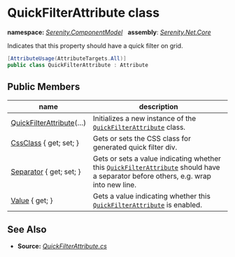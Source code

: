 # QuickFilterAttribute class
**namespace:** *[Serenity.ComponentModel](../README.md#serenity.componentmodel-namespace)*   **assembly**: *[Serenity.Net.Core](../README.md)*

Indicates that this property should have a quick filter on grid.

```csharp
[AttributeUsage(AttributeTargets.All)]
public class QuickFilterAttribute : Attribute
```

## Public Members

| name | description |
| --- | --- |
| [QuickFilterAttribute](QuickFilterAttribute/QuickFilterAttribute.md)(…) | Initializes a new instance of the [`QuickFilterAttribute`](QuickFilterAttribute.md) class. |
| [CssClass](QuickFilterAttribute/CssClass.md) { get; set; } | Gets or sets the CSS class for generated quick filter div. |
| [Separator](QuickFilterAttribute/Separator.md) { get; set; } | Gets or sets a value indicating whether this [`QuickFilterAttribute`](QuickFilterAttribute.md) should have a separator before others, e.g. wrap into new line. |
| [Value](QuickFilterAttribute/Value.md) { get; } | Gets a value indicating whether this [`QuickFilterAttribute`](QuickFilterAttribute.md) is enabled. |

## See Also

* **Source:** *[QuickFilterAttribute.cs](https://github.com/serenity-is/Serenity/blob/master/src/Serenity.Net.Core/ComponentModel/Columns/Filtering/QuickFilterAttribute.cs)*